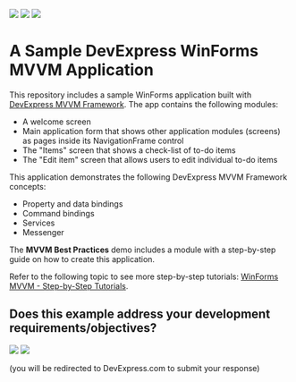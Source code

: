 <!-- default badges list -->
![](https://img.shields.io/endpoint?url=https://codecentral.devexpress.com/api/v1/VersionRange/888520829/20.2.4%2B)
[![](https://img.shields.io/badge/📖_How_to_use_DevExpress_Examples-e9f6fc?style=flat-square)](https://docs.devexpress.com/GeneralInformation/403183)
[![](https://img.shields.io/badge/💬_Leave_Feedback-feecdd?style=flat-square)](#does-this-example-address-your-development-requirementsobjectives)
<!-- default badges end -->
# A Sample DevExpress WinForms MVVM Application

This repository includes a sample WinForms application built with [DevExpress MVVM Framework](https://docs.devexpress.com/WindowsForms/113955/build-an-application/winforms-mvvm). The app contains the following modules:

* A welcome screen
* Main application form that shows other application modules (screens) as pages inside its NavigationFrame control
* The "Items" screen that shows a check-list of to-do items
* The "Edit item" screen that allows users to edit individual to-do items

This application demonstrates the following DevExpress MVVM Framework concepts:

* Property and data bindings
* Command bindings
* Services
* Messenger

The **MVVM Best Practices** demo includes a module with a step-by-step guide on how to create this application.

Refer to the following topic to see more step-by-step tutorials: [WinForms MVVM - Step-by-Step Tutorials](https://docs.devexpress.com/WindowsForms/113955/build-an-application/winforms-mvvm#step-by-step-tutorials).
<!-- feedback -->
## Does this example address your development requirements/objectives?

[<img src="https://www.devexpress.com/support/examples/i/yes-button.svg"/>](https://www.devexpress.com/support/examples/survey.xml?utm_source=github&utm_campaign=winforms-mvvm-todo-app&~~~was_helpful=yes) [<img src="https://www.devexpress.com/support/examples/i/no-button.svg"/>](https://www.devexpress.com/support/examples/survey.xml?utm_source=github&utm_campaign=winforms-mvvm-todo-app&~~~was_helpful=no)

(you will be redirected to DevExpress.com to submit your response)
<!-- feedback end -->
